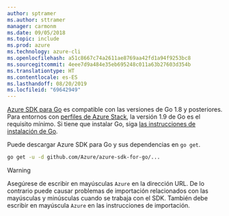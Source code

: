 ```yaml
---
author: sptramer
ms.author: sttramer
manager: carmonm
ms.date: 09/05/2018
ms.topic: include
ms.prod: azure
ms.technology: azure-cli
ms.openlocfilehash: a51c8667c74a2611ae8769aa42fd1a94f9253bc8
ms.sourcegitcommit: 4eee7d9a484e35eb695248c011a63b27603d354b
ms.translationtype: HT
ms.contentlocale: es-ES
ms.lasthandoff: 08/20/2019
ms.locfileid: "69642949"
---
```

[Azure SDK para Go](https://github.com/Azure/azure-sdk-for-go) es compatible con las versiones de Go 1.8 y posteriores. Para entornos con [perfiles de Azure Stack](/azure/azure-stack/user/azure-stack-version-profiles-go), la versión 1.9 de Go es el requisito mínimo.
Si tiene que instalar Go, siga [las instrucciones de instalación de Go](https://golang.org/doc/install).

Puede descargar Azure SDK para Go y sus dependencias en `go get`.

```bash
go get -u -d github.com/Azure/azure-sdk-for-go/...
```

> [!WARNING]
> Asegúrese de escribir en mayúsculas `Azure` en la dirección URL. De lo contrario puede causar problemas de importación relacionados con las mayúsculas y minúsculas cuando se trabaja con el SDK. También debe escribir en mayúscula `Azure` en las instrucciones de importación.
